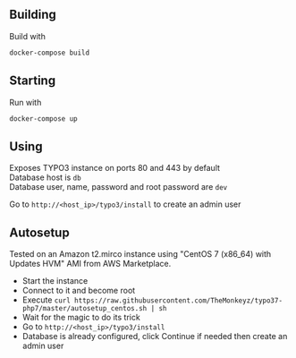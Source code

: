 ## Building
Build with
```bash
docker-compose build
```

## Starting
Run with
```bash
docker-compose up
```

## Using

Exposes TYPO3 instance on ports 80 and 443 by default  
Database host is `db`  
Database user, name, password and root password are `dev`  

Go to `http://<host_ip>/typo3/install` to create an admin user

## Autosetup

Tested on an Amazon t2.mirco instance using "CentOS 7 (x86_64) with Updates HVM" AMI from AWS Marketplace.

- Start the instance
- Connect to it and become root
- Execute `curl https://raw.githubusercontent.com/TheMonkeyz/typo37-php7/master/autosetup_centos.sh | sh`
- Wait for the magic to do its trick
- Go to `http://<host_ip>/typo3/install`
- Database is already configured, click Continue if needed then create an admin user

 
